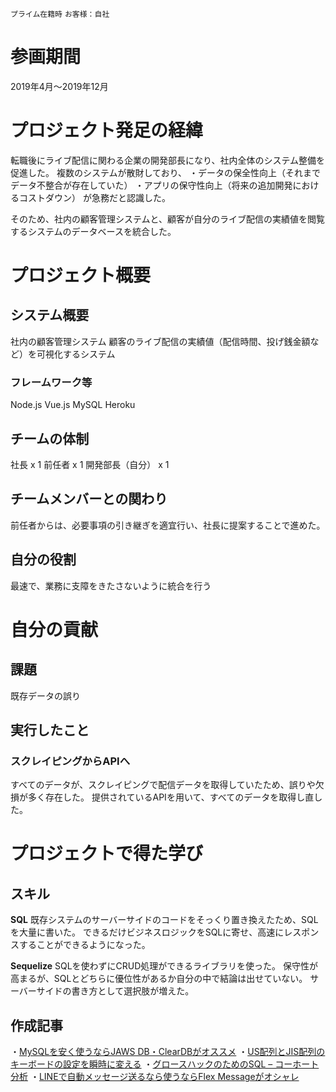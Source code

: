 `プライム在籍時` `お客様：自社` 
# 参画期間
2019年4月〜2019年12月

# プロジェクト発足の経緯
転職後にライブ配信に関わる企業の開発部長になり、社内全体のシステム整備を促進した。
複数のシステムが散財しており、
・データの保全性向上（それまでデータ不整合が存在していた）
・アプリの保守性向上（将来の追加開発におけるコストダウン）
が急務だと認識した。

そのため、社内の顧客管理システムと、顧客が自分のライブ配信の実績値を閲覧するシステムのデータベースを統合した。

# プロジェクト概要

## システム概要
社内の顧客管理システム
顧客のライブ配信の実績値（配信時間、投げ銭金額など）を可視化するシステム

### フレームワーク等
Node.js
Vue.js
MySQL
Heroku

## チームの体制
社長 x 1
前任者 x 1
開発部長（自分） x 1

## チームメンバーとの関わり
前任者からは、必要事項の引き継ぎを適宜行い、社長に提案することで進めた。

## 自分の役割
最速で、業務に支障をきたさないように統合を行う
 
# 自分の貢献

## 課題
既存データの誤り

## 実行したこと
### スクレイピングからAPIへ
すべてのデータが、スクレイピングで配信データを取得していたため、誤りや欠損が多く存在した。
提供されているAPIを用いて、すべてのデータを取得し直した。


# プロジェクトで得た学び

## スキル
**SQL** 
既存システムのサーバーサイドのコードをそっくり置き換えたため、SQLを大量に書いた。
できるだけビジネスロジックをSQLに寄せ、高速にレスポンスすることができるようになった。

**Sequelize** 
SQLを使わずにCRUD処理ができるライブラリを使った。
保守性が高まるが、SQLとどちらに優位性があるか自分の中で結論は出せていない。
サーバーサイドの書き方として選択肢が増えた。

## 作成記事
・[MySQLを安く使うならJAWS DB・ClearDBがオススメ](https://kyogom.com/tech/jawsdbcleardb/)
・[US配列とJIS配列のキーボードの設定を瞬時に変える](https://kyogom.com/tech/ansi-to-jis/)
・[グロースハックのためのSQL – コーホート分析](https://kyogom.com/tech/cohort-analysis-sql/)
・[LINEで自動メッセージ送るなら使うならFlex Messageがオシャレ](https://kyogom.com/tech/line-flex-message/)